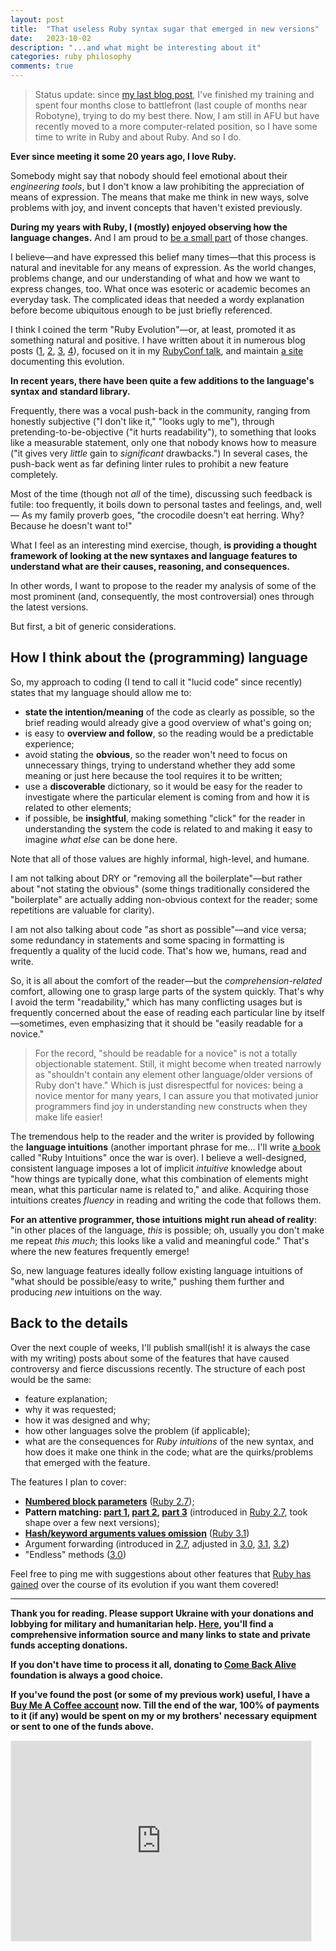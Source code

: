```yaml
---
layout: post
title:  "That useless Ruby syntax sugar that emerged in new versions"
date:   2023-10-02
description: "...and what might be interesting about it"
categories: ruby philosophy
comments: true
---
```


> Status update: since [my last blog post](https://zverok.space/blog/2023-05-05-ruby-types.html), I've finished my training and spent four months close to battlefront (last couple of months near Robotyne), trying to do my best there. Now, I am still in AFU but have recently moved to a more computer-related position, so I have some time to write in Ruby and about Ruby. And so I do.

**Ever since meeting it some 20 years ago, I love Ruby.**

Somebody might say that nobody should feel emotional about their _engineering tools_, but I don't know a law prohibiting the appreciation of means of expression. The means that make me think in new ways, solve problems with joy, and invent concepts that haven't existed previously.

**During my years with Ruby, I (mostly) enjoyed observing how the language changes.** And I am proud to [be a small part](https://zverok.space/ruby.html) of those changes.

I believe—and have expressed this belief many times—that this process is natural and inevitable for any means of expression. As the world changes, problems change, and our understanding of what and how we want to express changes, too. What once was esoteric or academic becomes an everyday task. The complicated ideas that needed a wordy explanation before become ubiquitous enough to be just briefly referenced.

I think I coined the term "Ruby Evolution"—or, at least, promoted it as something natural and positive. I have written about it in numerous blog posts ([1](https://zverok.space/blog/2022-01-06-changelog.html), [2](https://zverok.space/blog/2022-01-13-it-evolves.html), [3](https://zverok.space/blog/2022-01-20-still-flying.html), [4](https://zverok.space/blog/2022-06-11-ruby-evolution.html)), focused on it in my [RubyConf talk](https://zverok.space/talks/#language-as-a-tool-of-thought), and maintain [a site](https://rubyreferences.github.io/rubychanges/) documenting this evolution.

**In recent years, there have been quite a few additions to the language's syntax and standard library.**

Frequently, there was a vocal push-back in the community, ranging from honestly subjective ("I don't like it," "looks ugly to me"), through pretending-to-be-objective ("it hurts readability"), to something that looks like a measurable statement, only one that nobody knows how to measure ("it gives very _little_ gain to _significant_ drawbacks.") In several cases, the push-back went as far defining linter rules to prohibit a new feature completely.

Most of the time (though not _all_ of the time), discussing such feedback is futile: too frequently, it boils down to personal tastes and feelings, and, well— As my family proverb goes, "the crocodile doesn't eat herring. Why? Because he doesn't want to!"

What I feel as an interesting mind exercise, though, **is providing a thought framework of looking at the new syntaxes and language features to understand what are their causes, reasoning, and consequences.**

In other words, I want to propose to the reader my analysis of some of the most prominent (and, consequently, the most controversial) ones through the latest versions.

But first, a bit of generic considerations.

## How I think about the (programming) language

So, my approach to coding (I tend to call it "lucid code" since recently) states that my language should allow me to:

* **state the intention/meaning** of the code as clearly as possible, so the brief reading would already give a good overview of what's going on;
* is easy to **overview and follow**, so the reading would be a predictable experience;
* avoid stating the **obvious**, so the reader won't need to focus on unnecessary things, trying to understand whether they add some meaning or just here because the tool requires it to be written;
* use a **discoverable** dictionary, so it would be easy for the reader to investigate where the particular element is coming from and how it is related to other elements;
* if possible, be **insightful**, making something "click" for the reader in understanding the system the code is related to and making it easy to imagine _what else_ can be done here.

Note that all of those values are highly informal, high-level, and humane.

I am not talking about DRY or "removing all the boilerplate"—but rather about "not stating the obvious" (some things traditionally considered the "boilerplate" are actually adding non-obvious context for the reader; some repetitions are valuable for clarity).

I am not also talking about code "as short as possible"—and vice versa; some redundancy in statements and some spacing in formatting is frequently a quality of the lucid code. That's how we, humans, read and write.

So, it is all about the comfort of the reader—but the _comprehension-related_ comfort, allowing one to grasp large parts of the system quickly. That's why I avoid the term "readability," which has many conflicting usages but is frequently concerned about the ease of reading each particular line by itself—sometimes, even emphasizing that it should be "easily readable for a novice."

> For the record, "should be readable for a novice" is not a totally objectionable statement. Still, it might become when treated narrowly as "shouldn't contain any element other language/older versions of Ruby don't have." Which is just disrespectful for novices: being a novice mentor for many years, I can assure you that motivated junior programmers find joy in understanding new constructs when they make life easier!

The tremendous help to the reader and the writer is provided by following the **language intuitions** (another important phrase for me... I'll write [a book](https://rubyintuitions.substack.com/) called "Ruby Intuitions" once the war is over). I believe a well-designed, consistent language imposes a lot of implicit _intuitive_ knowledge about "how things are typically done, what this combination of elements might mean, what this particular name is related to," and alike. Acquiring those intuitions creates _fluency_ in reading and writing the code that follows them.

**For an attentive programmer, those intuitions might run ahead of reality**: "in other places of the language, _this_ is possible; oh, usually you don't make me repeat _this much_; this looks like a valid and meaningful code." That's where the new features frequently emerge!

So, new language features ideally follow existing language intuitions of "what should be possible/easy to write," pushing them further and producing _new_ intuitions on the way.

## Back to the details

Over the next couple of weeks, I'll publish small(ish! it is always the case with my writing) posts about some of the features that have caused controversy and fierce discussions recently. The structure of each post would be the same:

* feature explanation;
* why it was requested;
* how it was designed and why;
* how other languages solve the problem (if applicable);
* what are the consequences for _Ruby intuitions_ of the new syntax, and how does it make one think in the code; what are the quirks/problems that emerged with the feature.

The features I plan to cover:

* **[Numbered block parameters](/blog/2023-10-11-syntax-sugar1-numeric-block-args.html)** ([Ruby 2.7](https://rubyreferences.github.io/rubychanges/2.7.html#numbered-block-parameters));
* **Pattern matching: [part 1](/blog/2023-10-20-syntax-sugar2-pattern-matching.html), [part 2](http://zverok.space/blog/2023-10-27-syntax-sugar2-pattern-matching-cont.html), [part 3](https://zverok.space/blog/2023-11-03-syntax-sugar2-pattern-matching-fin.html)** (introduced in [Ruby 2.7](https://rubyreferences.github.io/rubychanges/evolution.html#pattern-matching), took shape over a few next versions);
* **[Hash/keyword arguments values omission](/blog/2023-11-10-syntax-sugar3-hash-values-omission.html)** ([Ruby 3.1](https://rubyreferences.github.io/rubychanges/3.1.html#values-in-hash-literals-and-keyword-arguments-can-be-omitted))
* Argument forwarding (introduced in [2.7](https://rubyreferences.github.io/rubychanges/2.7.html#keyword-argument-related-changes), adjusted in [3.0](https://rubyreferences.github.io/rubychanges/3.0.html#arguments-forwarding--supports-leading-arguments), [3.1](https://rubyreferences.github.io/rubychanges/3.1.html#anonymous-block-argument), [3.2](https://rubyreferences.github.io/rubychanges/3.2.html#anonymous-arguments-passing-improvements))
* "Endless" methods ([3.0](https://rubyreferences.github.io/rubychanges/3.0.html#endless-method-definition))

Feel free to ping me with suggestions about other features that [Ruby has gained](https://rubyreferences.github.io/rubychanges/evolution.html) over the course of its evolution if you want them covered!

---

**Thank you for reading. Please support Ukraine with your donations and lobbying for military and humanitarian help. [Here](https://war.ukraine.ua/), you'll find a comprehensive information source and many links to state and private funds accepting donations.**

**If you don't have time to process it all, donating to [Come Back Alive](https://savelife.in.ua/en/) foundation is always a good choice.**

**If you've found the post (or some of my previous work) useful, I have a [Buy Me A Coffee account](https://www.buymeacoffee.com/zverok) now. Till the end of the war, 100% of payments to it (if any) would be spent on my or my brothers' necessary equipment or sent to one of the funds above.**

<iframe src="https://zverok.substack.com/embed" width="480" height="320" style="border:1px solid #EEE; background:white;" frameborder="0" scrolling="no"></iframe>
